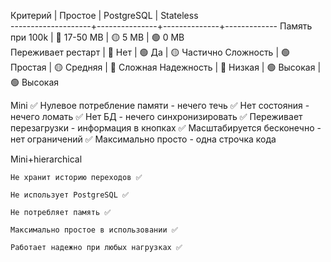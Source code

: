 Критерий            |  Простое      |  PostgreSQL  |  Stateless  
--------------------+---------------+--------------+-------------
Память при 100k     |  🔴 17-50 MB  |  🟡 5 MB     |  🟢 0 MB    
Переживает рестарт  |  🔴 Нет       |  🟢 Да       |  🟡 Частично
Сложность           |  🟢 Простая   |  🟡 Средняя  |  🔴 Сложная 
Надежность          |  🔴 Низкая    |  🟢 Высокая  |  🟢 Высокая 

Mini
✅ Нулевое потребление памяти - нечего течь
✅ Нет состояния - нечего ломать
✅ Нет БД - нечего синхронизировать
✅ Переживает перезагрузки - информация в кнопках
✅ Масштабируется бесконечно - нет ограничений
✅ Максимально просто - одна строчка кода

Mini+hierarchical


    Не хранит историю переходов ✅

    Не использует PostgreSQL ✅

    Не потребляет память ✅

    Максимально простое в использовании ✅

    Работает надежно при любых нагрузках ✅


